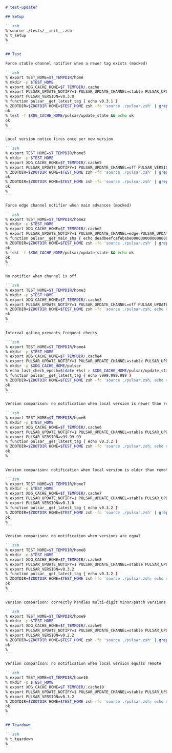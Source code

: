 ````markdown
# test-updater

## Setup

```zsh
% source ./tests/__init__.zsh
% t_setup
%
```

## Test

Force stable channel notifier when a newer tag exists (mocked)

```zsh
% export TEST_HOME=$T_TEMPDIR/home
% mkdir -p $TEST_HOME
% export XDG_CACHE_HOME=$T_TEMPDIR/.cache
% export PULSAR_UPDATE_NOTIFY=1 PULSAR_UPDATE_CHANNEL=stable PULSAR_UPDATE_CHECK_INTERVAL=0
% export PULSAR_VERSION=v0.3.0
% function pulsar__get_latest_tag { echo v0.3.1 }
% ZDOTDIR=$ZDOTDIR HOME=$TEST_HOME zsh -fc 'source ./pulsar.zsh' | grep -q "Pulsar update available:" && echo ok
ok
% test -f $XDG_CACHE_HOME/pulsar/update_state && echo ok
ok
%
```

Local version notice fires once per new version

```zsh
% export TEST_HOME=$T_TEMPDIR/home5
% mkdir -p $TEST_HOME
% export XDG_CACHE_HOME=$T_TEMPDIR/.cache5
% export PULSAR_UPDATE_NOTIFY=1 PULSAR_UPDATE_CHANNEL=off PULSAR_VERSION=v9.9.9
% ZDOTDIR=$ZDOTDIR HOME=$TEST_HOME zsh -fc 'source ./pulsar.zsh' | grep -q "Pulsar updated to v9.9.9" && echo ok
ok
% ZDOTDIR=$ZDOTDIR HOME=$TEST_HOME zsh -fc 'source ./pulsar.zsh' | grep -q "Pulsar updated to v9.9.9" || echo ok
ok
%
```

Force edge channel notifier when main advances (mocked)

```zsh
% export TEST_HOME=$T_TEMPDIR/home2
% mkdir -p $TEST_HOME
% export XDG_CACHE_HOME=$T_TEMPDIR/.cache2
% export PULSAR_UPDATE_NOTIFY=1 PULSAR_UPDATE_CHANNEL=edge PULSAR_UPDATE_CHECK_INTERVAL=0
% function pulsar__get_main_sha { echo deadbeefcafebabe000000000000000000000000 }
% ZDOTDIR=$ZDOTDIR HOME=$TEST_HOME zsh -fc 'source ./pulsar.zsh' | grep -q "Pulsar update available on main" && echo ok
ok
% test -f $XDG_CACHE_HOME/pulsar/update_state && echo ok
ok
%
```

No notifier when channel is off

```zsh
% export TEST_HOME=$T_TEMPDIR/home3
% mkdir -p $TEST_HOME
% export XDG_CACHE_HOME=$T_TEMPDIR/.cache3
% export PULSAR_UPDATE_NOTIFY=1 PULSAR_UPDATE_CHANNEL=off PULSAR_UPDATE_CHECK_INTERVAL=0
% ZDOTDIR=$ZDOTDIR HOME=$TEST_HOME zsh -fc 'source ./pulsar.zsh; echo done' | grep -q "Pulsar update available" || echo ok
ok
%
```

Interval gating prevents frequent checks

```zsh
% export TEST_HOME=$T_TEMPDIR/home4
% mkdir -p $TEST_HOME
% export XDG_CACHE_HOME=$T_TEMPDIR/.cache4
% export PULSAR_UPDATE_NOTIFY=1 PULSAR_UPDATE_CHANNEL=stable PULSAR_UPDATE_CHECK_INTERVAL=999999
% mkdir -p $XDG_CACHE_HOME/pulsar
% echo last_check_epoch=$(date +%s) > $XDG_CACHE_HOME/pulsar/update_state
% function pulsar__get_latest_tag { echo v999.999.999 }
% ZDOTDIR=$ZDOTDIR HOME=$TEST_HOME zsh -fc 'source ./pulsar.zsh; echo done' | grep -q "Pulsar update available" || echo ok
ok
%
```

Version comparison: no notification when local version is newer than remote

```zsh
% export TEST_HOME=$T_TEMPDIR/home6
% mkdir -p $TEST_HOME
% export XDG_CACHE_HOME=$T_TEMPDIR/.cache6
% export PULSAR_UPDATE_NOTIFY=1 PULSAR_UPDATE_CHANNEL=stable PULSAR_UPDATE_CHECK_INTERVAL=0
% export PULSAR_VERSION=v99.99.99
% function pulsar__get_latest_tag { echo v0.3.2 }
% ZDOTDIR=$ZDOTDIR HOME=$TEST_HOME zsh -fc 'source ./pulsar.zsh; echo done' | grep -q "Pulsar update available" || echo ok
ok
%
```

Version comparison: notification when local version is older than remote

```zsh
% export TEST_HOME=$T_TEMPDIR/home7
% mkdir -p $TEST_HOME
% export XDG_CACHE_HOME=$T_TEMPDIR/.cache7
% export PULSAR_UPDATE_NOTIFY=1 PULSAR_UPDATE_CHANNEL=stable PULSAR_UPDATE_CHECK_INTERVAL=0
% export PULSAR_VERSION=v0.1.0
% function pulsar__get_latest_tag { echo v0.3.2 }
% ZDOTDIR=$ZDOTDIR HOME=$TEST_HOME zsh -fc 'source ./pulsar.zsh' | grep -q "Pulsar update available" && echo ok
ok
%
```

Version comparison: no notification when versions are equal

```zsh
% export TEST_HOME=$T_TEMPDIR/home8
% mkdir -p $TEST_HOME
% export XDG_CACHE_HOME=$T_TEMPDIR/.cache8
% export PULSAR_UPDATE_NOTIFY=1 PULSAR_UPDATE_CHANNEL=stable PULSAR_UPDATE_CHECK_INTERVAL=0
% export PULSAR_VERSION=v0.3.2
% function pulsar__get_latest_tag { echo v0.3.2 }
% ZDOTDIR=$ZDOTDIR HOME=$TEST_HOME zsh -fc 'source ./pulsar.zsh; echo done' | grep -q "Pulsar update available" || echo ok
ok
%
```

Version comparison: correctly handles multi-digit minor/patch versions (portable fallback)

```zsh
% export TEST_HOME=$T_TEMPDIR/home9
% mkdir -p $TEST_HOME
% export XDG_CACHE_HOME=$T_TEMPDIR/.cache9
% export PULSAR_UPDATE_NOTIFY=1 PULSAR_UPDATE_CHANNEL=stable PULSAR_UPDATE_CHECK_INTERVAL=0
% export PULSAR_VERSION=v0.2.2
% ZDOTDIR=$ZDOTDIR HOME=$TEST_HOME zsh -fc 'source ./pulsar.zsh' | grep -q "Pulsar update available" && echo ok
ok
%
```

Version comparison: no notification when local version equals remote

```zsh
% export TEST_HOME=$T_TEMPDIR/home10
% mkdir -p $TEST_HOME
% export XDG_CACHE_HOME=$T_TEMPDIR/.cache10
% export PULSAR_UPDATE_NOTIFY=1 PULSAR_UPDATE_CHANNEL=stable PULSAR_UPDATE_CHECK_INTERVAL=0
% export PULSAR_VERSION=v0.3.2
% ZDOTDIR=$ZDOTDIR HOME=$TEST_HOME zsh -fc 'source ./pulsar.zsh; echo done' | grep -q "Pulsar update available" || echo ok
ok
%
```

## Teardown

```zsh
% t_teardown
%
```

````
